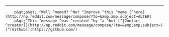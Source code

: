 ---- 
        p&gt;p&gt; ^Well ^memed? ^No? ^Improve ^this ^meme [^here](http://np.reddit.com/message/compose/?to=&amp;amp;subject=ALTER)
        p&gt;^This ^message ^was ^created ^by ^a ^bot [^[Contact ^creator]](http://np.reddit.com/message/compose/?to=&amp;amp;subject=)[^[Github]](https://github.com/)